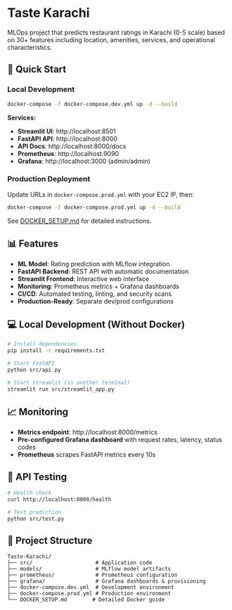# Taste Karachi

MLOps project that predicts restaurant ratings in Karachi (0-5 scale) based on 30+ features including location, amenities, services, and operational characteristics.

## 🚀 Quick Start

### Local Development

```bash
docker-compose -f docker-compose.dev.yml up -d --build
```

**Services:**
- **Streamlit UI**: http://localhost:8501
- **FastAPI API**: http://localhost:8000
- **API Docs**: http://localhost:8000/docs
- **Prometheus**: http://localhost:9090
- **Grafana**: http://localhost:3000 (admin/admin)

### Production Deployment

Update URLs in `docker-compose.prod.yml` with your EC2 IP, then:

```bash
docker-compose -f docker-compose.prod.yml up -d --build
```

See [DOCKER_SETUP.md](DOCKER_SETUP.md) for detailed instructions.

## 📊 Features

- **ML Model**: Rating prediction with MLflow integration
- **FastAPI Backend**: REST API with automatic documentation
- **Streamlit Frontend**: Interactive web interface
- **Monitoring**: Prometheus metrics + Grafana dashboards
- **CI/CD**: Automated testing, linting, and security scans
- **Production-Ready**: Separate dev/prod configurations

## 💻 Local Development (Without Docker)

```bash
# Install dependencies
pip install -r requirements.txt

# Start FastAPI
python src/api.py

# Start Streamlit (in another terminal)
streamlit run src/streamlit_app.py
```

## 📈 Monitoring

- **Metrics endpoint**: http://localhost:8000/metrics
- **Pre-configured Grafana dashboard** with request rates, latency, status codes
- **Prometheus** scrapes FastAPI metrics every 10s

## 🧪 API Testing

```bash
# Health check
curl http://localhost:8000/health

# Test prediction
python src/test.py
```

## 📁 Project Structure

```
Taste-Karachi/
├── src/                    # Application code
├── models/                 # MLflow model artifacts
├── prometheus/             # Prometheus configuration
├── grafana/                # Grafana dashboards & provisioning
├── docker-compose.dev.yml  # Development environment
├── docker-compose.prod.yml # Production environment
└── DOCKER_SETUP.md        # Detailed Docker guide
```

